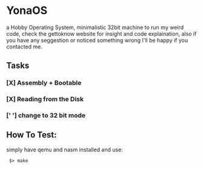 # YonaOS
a Hobby Operating System, minimalistic 32bit machine to run my weird code, check the gettoknow website for insight and code explaination, also if you have any seggestion or noticed something wrong I'll be happy if you contacted me.
## Tasks

### [X] Assembly + Bootable
### [X] Reading from the Disk
### [' '] change to 32 bit mode

## How To Test:
  simply have qemu and nasm installed and use:
   ```
    $> make
   ```
